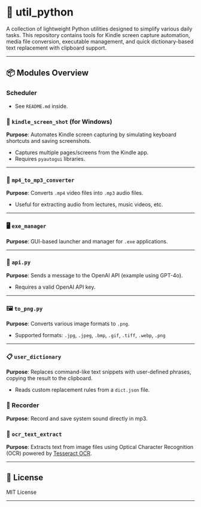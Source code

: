 # 🧰 util_python

A collection of lightweight Python utilities designed to simplify various daily tasks. This repository contains tools for Kindle screen capture automation, media file conversion, executable management, and quick dictionary-based text replacement with clipboard support.

---

## 📦 Modules Overview


### Scheduler
- See `README.md` inside.

### 📸 `kindle_screen_shot` (for Windows)
**Purpose**: Automates Kindle screen capturing by simulating keyboard shortcuts and saving screenshots.

- Captures multiple pages/screens from the Kindle app.
- Requires `pyautogui` libraries.

---

### 🎵 `mp4_to_mp3_converter`
**Purpose**: Converts `.mp4` video files into `.mp3` audio files.

- Useful for extracting audio from lectures, music videos, etc.

---

### 🖥️ `exe_manager`
**Purpose**: GUI-based launcher and manager for `.exe` applications.

---

### 🤖 `api.py`
**Purpose**: Sends a message to the OpenAI API (example using GPT-4o).

- Requires a valid OpenAI API key.

---

### 🖼️ `to_png.py`
**Purpose**: Converts various image formats to `.png`.

- Supported formats: `.jpg`, `.jpeg`, `.bmp`, `.gif`, `.tiff`, `.webp`, `.png`

---


### 📋 `user_dictionary`
**Purpose**: Replaces command-like text snippets with user-defined phrases, copying the result to the clipboard.

- Reads custom replacement rules from a `dict.json` file.

### 🎵 Recorder

**Purpose**: Record and save system sound directly in mp3.

### 📝 `ocr_text_extract`

**Purpose**: Extracts text from image files using Optical Character Recognition (OCR) powered by [Tesseract OCR](https://github.com/tesseract-ocr/tesseract).



---

## 📄 License

MIT License

---



